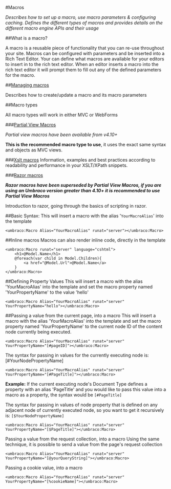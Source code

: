 #Macros

_Describes how to set up a macro, use macro parameters & configuring caching. Defines the different types of macros and provides details on the different macro engine APIs and their usage_

##What is a macro?

A macro is a reusable piece of functionality that you can re-use throughout your site. Macros can be configured with parameters and be inserted into a Rich Text Editor. Your can define what macros are available for your editors to insert in to the rich text editor. When an editor inserts a macro into the rich text editor it will prompt them to fill out any of the defined parameters for the macro.

##[Managing macros](managing-macros.md)

Describes how to create/update a macro and its macro parameters

##Macro types

All macro types will work in either MVC or WebForms

###[Partial View Macros](Partial-View-Macros/index.md)

*Partial view macros have been available from v4.10+*

**This is the recommended macro type to use**, it uses the exact same syntax and objects as MVC views.

###[Xslt macros](Xslt/index.md)
Information, examples and best practices according to readability and performance in your XSLT/XPath snippets.

###[Razor macros](Razor/index.md)

***Razor macros have been superseded by Partial View Macros, if you are using an Umbraco version greater than 4.10+ it is recommended to use Partial View Macros***

Introduction to razor, going through the basics of scripting in razor.

##Basic Syntax:
This will insert a macro with the alias '`YourMacroAlias`' into the template 

	<umbraco:Macro Alias="YourMacroAlias" runat="server"></umbraco:Macro>

##Inline macros
Macros can also render inline code, directly in the template

	<umbraco:Macro runat="server" language="cshtml">
	    <h1>@Model.Name</h1>
	    @foreach(var child in Model.Children){
	        <a href="@Model.Url">@Model.Name</a>
	    }
	</umbraco:Macro>


##Defining Property Values
This will insert a macro with the alias 'YourMacroAlias' into the template and set the macro property named 'YourPropertyName' to the value 'hello'

	<umbraco:Macro Alias="YourMacroAlias" runat="server" YourPropertyName="hello"></umbraco:Macro>

##Passing a value from the current page, into a macro
This will insert a macro with the alias 'YourMacroAlias' into the template and set the macro property named 'YourPropertyName' to the current node ID of the content node currently being executed.

	<umbraco:Macro Alias="YourMacroAlias" runat="server" YourPropertyName="[#pageID]"></umbraco:Macro>

The syntax for passing in values for the currently executing node is: [#YourNodePropertyName]

	<umbraco:Macro Alias="YourMacroAlias" runat="server" YourPropertyName="[#PageTitle]"></umbraco:Macro>

**Example:** If the current executing node's Document Type defines a property with an alias 'PageTitle' and you would like to pass this value into a macro as a property, the syntax would be `[#PageTitle]`

The syntax for passing in values of node property that is defined on any adjacent node of currently executed node, so you want to get it recursively is: `[$YourNodePropertyName]`

	<umbraco:Macro Alias="YourMacroAlias" runat="server" YourPropertyName="[$PageTitle]"></umbraco:Macro>
	
Passing a value from the request collection, into a macro
Using the same technique, it is possible to send a value from the page's request collection

	<umbraco:Macro Alias="YourMacroAlias" runat="server" YourPropertyName="[@yourQueryString]"></umbraco:Macro>

Passing a cookie value, into a macro

	<umbraco:Macro Alias="YourMacroAlias" runat="server" YourPropertyName="[%cookieName]"></umbraco:Macro>